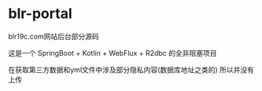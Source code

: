 # blr-portal
blr19c.com网站后台部分源码

这是一个 SpringBoot + Kotlin + WebFlux + R2dbc 的全非阻塞项目

在获取第三方数据和yml文件中涉及部分隐私内容(数据库地址之类的) 所以并没有上传
